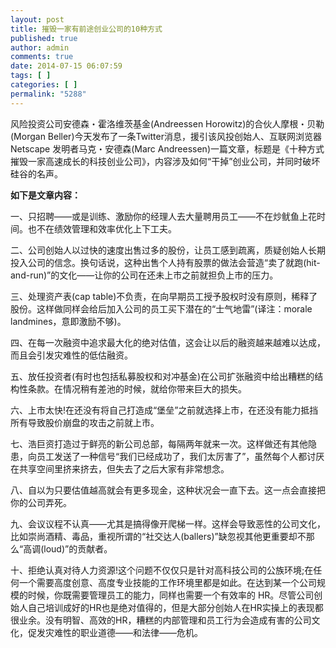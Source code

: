 ```yaml
---
layout: post
title: 摧毁一家有前途创业公司的10种方式
published: true
author: admin
comments: true
date: 2014-07-15 06:07:59
tags: [ ]
categories: [ ]
permalink: "5288"
---
```

风险投资公司安德森・霍洛维茨基金(Andreessen Horowitz)的合伙人摩根・贝勒(Morgan Beller)今天发布了一条Twitter消息，援引该风投创始人、互联网浏览器 Netscape 发明者马克・安德森(Marc Andreessen)一篇文章，标题是《十种方式摧毁一家高速成长的科技创业公司》，内容涉及如何“干掉”创业公司，并同时破坏硅谷的名声。

**如下是文章内容：**

一、只招聘——或是训练、激励你的经理人去大量聘用员工——不在炒鱿鱼上花时间。也不在绩效管理和效率优化上下工夫。

二、公司创始人以过快的速度出售过多的股份，让员工感到疏离，质疑创始人长期投入公司的信念。换句话说，这种出售个人持有股票的做法会营造“卖了就跑(hit-and-run)”的文化——让你的公司在还未上市之前就担负上市的压力。

三、处理资产表(cap table)不负责，在向早期员工授予股权时没有原则，稀释了股份。这样做同样会给后加入公司的员工买下潜在的“士气地雷”(译注：morale landmines，意即激励不够)。

四、在每一次融资中追求最大化的绝对估值，这会让以后的融资越来越难以达成，而且会引发灾难性的低估融资。

五、放任投资者(有时也包括私募股权和对冲基金)在公司扩张融资中给出糟糕的结构性条款。在情况稍有差池的时候，就给你带来巨大的损失。

六、上市太快!在还没有将自己打造成“堡垒”之前就选择上市，在还没有能力抵挡所有导致股价崩盘的攻击之前就上市。

七、浩巨资打造过于鲜亮的新公司总部，每隔两年就来一次。这样做还有其他隐患，向员工发送了一种信号“我们已经成功了，我们太厉害了”，虽然每个人都讨厌在共享空间里挤来挤去，但失去了之后大家有非常想念。

八、自以为只要估值越高就会有更多现金，这种状况会一直下去。这一点会直接把你的公司弄死。

九、会议议程不认真——尤其是搞得像开爬梯一样。这样会导致恶性的公司文化，比如崇尚酒精、毒品，重视所谓的“社交达人(ballers)”缺忽视其他更重要却不那么“高调(loud)”的贡献者。

十、拒绝认真对待人力资源!这个问题不仅仅只是针对高科技公司的公族环境;在任何一个需要高度创意、高度专业技能的工作环境里都是如此。在达到某一个公司规模的时候，你既需要管理员工的能力，同样也需要一个有效率的 HR。尽管公司创始人自己培训成好的HR也是绝对值得的，但是大部分创始人在HR实操上的表现都很业余。没有明智、高效的HR，糟糕的内部管理和员工行为会造成有害的公司文化，促发灾难性的职业道德——和法律——危机。